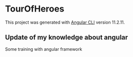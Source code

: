 # TourOfHeroes

This project was generated with [Angular CLI](https://github.com/angular/angular-cli) version 11.2.11.

## Update of my knowledge about angular

Some training with angular framework


